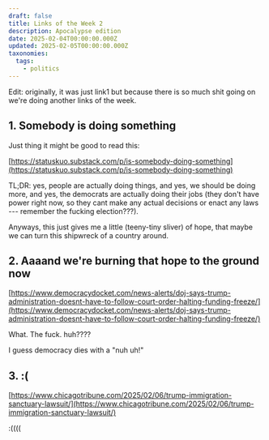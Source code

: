 ```yaml
---
draft: false
title: Links of the Week 2
description: Apocalypse edition
date: 2025-02-04T00:00:00.000Z
updated: 2025-02-05T00:00:00.000Z
taxonomies:
  tags:
    - politics
---
```


Edit: originally, it was just link1 but because there is so much shit going on we're doing another links of the week.

## 1. Somebody is doing something

Just thing it might be good to read this:

[https://statuskuo.substack.com/p/is-somebody-doing-something](https://statuskuo.substack.com/p/is-somebody-doing-something)

TL;DR: yes, people are actually doing things, and yes, we should be doing more, and yes, the democrats are actually doing their jobs (they don't have power right now, so they cant make any actual decisions or enact any laws --- remember the fucking election???).

Anyways, this just gives me a little (teeny-tiny sliver) of hope, that maybe we can turn this shipwreck of a country around.

## 2. Aaaand we're burning that hope to the ground now

[https://www.democracydocket.com/news-alerts/doj-says-trump-administration-doesnt-have-to-follow-court-order-halting-funding-freeze/](https://www.democracydocket.com/news-alerts/doj-says-trump-administration-doesnt-have-to-follow-court-order-halting-funding-freeze/)

What. The fuck. huh????

I guess democracy dies with a "nuh uh!"

## 3. :(

[https://www.chicagotribune.com/2025/02/06/trump-immigration-sanctuary-lawsuit/](https://www.chicagotribune.com/2025/02/06/trump-immigration-sanctuary-lawsuit/)

:((((
